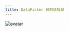 ```yaml
---
title: DataPicker 日期选择框
---
```

![avatar](http://10.101.10.57/components/other/components/datepicker_.jpg)